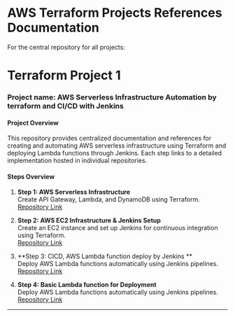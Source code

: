 # AWS Terraform Projects References Documentation
For the central repository for all projects:  

# **Terraform Project 1**
### **Project name: AWS Serverless Infrastructure Automation by terraform and CI/CD with Jenkins**  



#### **Project Overview**  
This repository provides centralized documentation and references for creating and automating AWS serverless infrastructure using Terraform and deploying Lambda functions through Jenkins. Each step links to a detailed implementation hosted in individual repositories.



#### **Steps Overview**  

1. **Step 1: AWS Serverless Infrastructure**  
   Create API Gateway, Lambda, and DynamoDB using Terraform.  
   [Repository Link](https://github.com/arifhossen/aws-infra-terraform-apigateway-lambda-dynamodb)

2. **Step 2: AWS EC2 Infrastructure & Jenkins Setup**  
   Create an EC2 instance and set up Jenkins for continuous integration using Terraform.  
   [Repository Link](https://github.com/arifhossen/aws-ec2-infra-with-jenkins-setup-by-terraform)

3. **Step 3: CICD, AWS Lambda function deploy by Jenkins **  
   Deploy AWS Lambda functions automatically using Jenkins pipelines.  
   [Repository Link](#aws-lambda-deploy-by-jenkins-pipeline)

3. **Step 4: Basic Lambda function for Deployment**  
    Deploy AWS Lambda functions automatically using Jenkins pipelines.  
    [Repository Link](https://github.com/arifhossen/aws-lambda)

---
